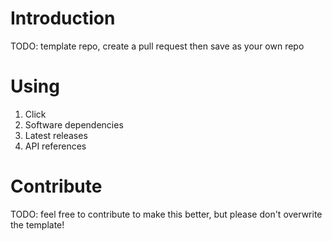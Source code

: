 # Introduction 
TODO: template repo, create a pull request then save as your own repo

# Using
1.	Click 
2.	Software dependencies
3.	Latest releases
4.	API references


# Contribute
TODO: feel free to contribute to make this better, but please don't overwrite the template!

